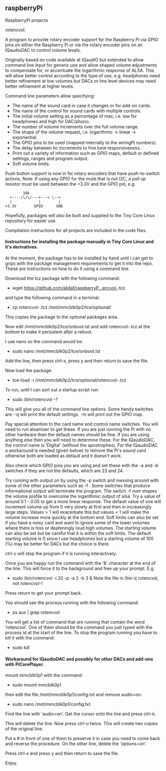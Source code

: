 ## raspberryPi
RaspberryPi projects

rotencvol:

A program to provide rotary encoder support for the Raspberry Pi via GPIO pins on either the Raspberry Pi 
or via the rotary encoder pins on an IQaudioDAC to control volume levels.

Originally based on code available at IQaudIO but extended to allow command line input for generic use and allow
shaped volume adjustments to compensate for, or accentuate the logarithmic response of ALSA. This will allow better 
control according to the type of use, e.g. headphones need better refinement at low volumes but DACs or line level 
devices may need better refinement at higher levels.

Command line parameters allow specifying:

* The name of the sound card in case it changes or for add-on cards.
* The name of the control for sound cards with multiple controls.
* The initial volume setting as a percentage of max, i.e. low for headphones and high for DAC/phono.
* The number of volume increments over the full volume range.
* The shape of the volume request, i.e. logarithmic -> linear -> exponential.
* The GPIO pins to be used (mapped internally to the wiringPi numbers).
* The delay between tic increments to fine tune responsiveness.
* Print out a variety of information such as GPIO maps, default or defined settings, ranges and program output.
* Soft volume limits.

Push button support is now in for rotary encoders that have push-to-switch actions.
Note: If using any GPIO for the mute that is not I2C, a pull up resistor must be used between the +3.3V and the 
      GPIO pin, e.g.

            10k
      +----/\/\/---+---< \--+
      |            |        |
    +3.3V        GPIO      GND

Hopefully, packages will also be built and supplied to the Tiny Core Linux repository for easier use.

Compilation instructions for all projects are included in the code files.

#### Instructions for installing the package manually in Tiny Core Linux and it's derivatives.

At the moment, the package has to be installed by hand until I can get to grips with the package management
requirements to get it into the repo. These are instructions on how to do it using a command line.

Download the tcz package with the following command:

* wget https://github.com/alidaf/raspberryP...encvol-<ver>.tcz

and type the following command in a terminal:

* cp rotencvol-<ver>.tcz /mnt/mmcblk0p2/tce/optional/

This copies the package to the optional packages area.

Now edit /mnt/mmcblk0p2/tce/onboot.lst and add rotencvol-<ver>.tcz at the bottom to make it persistent after 
a reboot.

I use nano so the command would be:

* sudo nano /mnt/mmcblk0p2/tce/onboot.lst

Add the line, then press ctrl-x, press y and then return to save the file.

Now load the package:

* tce-load -i /mnt/mmcblk0p2/tce/optional/rotencvol-<ver>.tcz

To run, until I can sort out a startup script run:

* sudo /bin/rotencvol -?

This will give you all of the command line options. Some handy switches are:
  -q will print the default settings. 
  -m will print out the GPIO map.

Pay special attention to the card name and control name switches. You will need to run alsamixer to get these. 
If you are just running the Pi with no other hardware then the default names should be fine. If you are using 
anything else then you will need to determine these. For the IQaudioDAC, the control name is 'Digital' 
(without the apostrophes). For the IQaudioDAC a workaround is needed (given below) to remove the Pi's sound card 
otherwise both are loaded as default and it doesn't work.

Also check which GPIO pins you are using and set these with the -a and -b switches if they are not the defaults, 
which are 23 and 24.

Try running with output on by using the -p switch and messing around with some of the other parameters such 
as -f <num>. Some switches that produce informational output will terminate the program. The switch -f num 
shapes the volume profile to overcome the logarithmic output of alsa. Try a value of around 0.1 - 0.05 to get a 
more linear response. The default value of one will increment volume up from 0 very slowly at first and then in 
increasingly large steps. Values > 1 will exacerbate this but values < 1 will make the volume increase more 
quickly at the bottom end. Soft limits can also be set if you have a noisy card and want to ignore some of the 
lower volumes where there is hiss or deafeningly loud high volumes. The starting volume can also be set but be 
careful that it is within the soft limits. The default starting volume is 0 since I use headphones but a starting 
volume of 100 (%) may be better for DACs but the choice is there.

ctrl-c will stop the program if it is running interactively.

Once you are happy run the command with the '&' character at the end of the line. This will force it to the 
background and free up your prompt. E.g.

* sudo /bin/rotencvol -i 20 -p -a 2 -b 3 &
  Note the file in /bin is rotencvol, not rotencvol-<ver>!

Press return to get your prompt back.

You should see the process running with the following command:

* ps aux | grep rotencvol

You will get a list of command that are running that contain the word ‘rotencvol’. One of them should be the 
command you just typed with the process id at the start of the line. To stop the program running you have to kill 
it with the command:

* sudo kill <process id>

#### Workaround for IQaudioDAC and possibly for other DACs and add-ons with PiCorePlayer.

mount mmcblk0p1 with the command:

* sudo mount mmcblk0p1

then edit the file /mnt/mmcblk0p1/config.txt and remove audio=on:

* sudo nano /mnt/mmcblk0p1/config.txt

Find the line with 'audio=on'.
Get the cursor onto the line and press ctrl-k.

This will delete the line.
Now press ctrl-u twice.
This will create two copies of the original line.

Put a # in front of one of them to preserve it in case you need to come back and reverse the procedure.
On the other line, delete the 'options=on'.

Press ctrl-x and press y and then return to save the file.

Enjoy.

